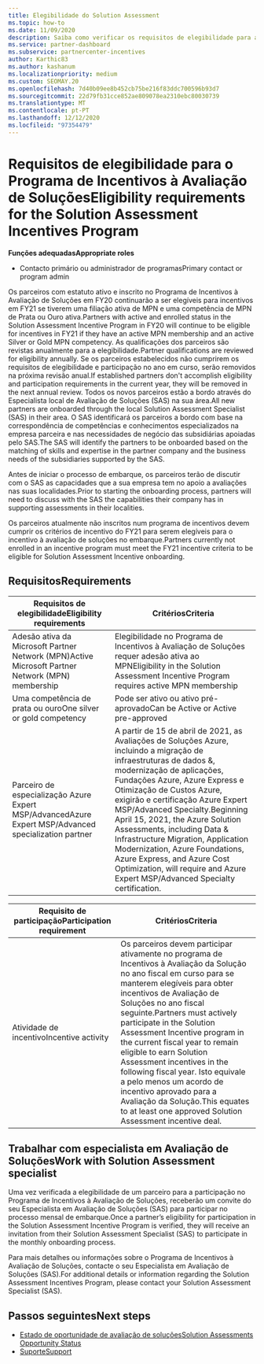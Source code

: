 ```yaml
---
title: Elegibilidade do Solution Assessment
ms.topic: how-to
ms.date: 11/09/2020
description: Saiba como verificar os requisitos de elegibilidade para a participação no Programa de Incentivos à Avaliação de Soluções.
ms.service: partner-dashboard
ms.subservice: partnercenter-incentives
author: Karthic83
ms.author: kashanum
ms.localizationpriority: medium
ms.custom: SEOMAY.20
ms.openlocfilehash: 7d40b09ee8b452cb75be216f83ddc700596b93d7
ms.sourcegitcommit: 22d79fb31cce852ae809078ea2310ebc80030739
ms.translationtype: MT
ms.contentlocale: pt-PT
ms.lasthandoff: 12/12/2020
ms.locfileid: "97354479"
---
```

# <a name="eligibility-requirements-for-the-solution-assessment-incentives-program"></a><span data-ttu-id="ee7bd-103">Requisitos de elegibilidade para o Programa de Incentivos à Avaliação de Soluções</span><span class="sxs-lookup"><span data-stu-id="ee7bd-103">Eligibility requirements for the Solution Assessment Incentives Program</span></span>

<span data-ttu-id="ee7bd-104">**Funções adequadas**</span><span class="sxs-lookup"><span data-stu-id="ee7bd-104">**Appropriate roles**</span></span>

- <span data-ttu-id="ee7bd-105">Contacto primário ou administrador de programas</span><span class="sxs-lookup"><span data-stu-id="ee7bd-105">Primary contact or program admin</span></span>

<span data-ttu-id="ee7bd-106">Os parceiros com estatuto ativo e inscrito no Programa de Incentivos à Avaliação de Soluções em FY20 continuarão a ser elegíveis para incentivos em FY21 se tiverem uma filiação ativa de MPN e uma competência de MPN de Prata ou Ouro ativa.</span><span class="sxs-lookup"><span data-stu-id="ee7bd-106">Partners with active and enrolled status in the Solution Assessment Incentive Program in FY20 will continue to be eligible for incentives in FY21 if they have an active MPN membership and an active Silver or Gold MPN competency.</span></span> <span data-ttu-id="ee7bd-107">As qualificações dos parceiros são revistas anualmente para a elegibilidade.</span><span class="sxs-lookup"><span data-stu-id="ee7bd-107">Partner qualifications are reviewed for eligibility annually.</span></span> <span data-ttu-id="ee7bd-108">Se os parceiros estabelecidos não cumprirem os requisitos de elegibilidade e participação no ano em curso, serão removidos na próxima revisão anual.</span><span class="sxs-lookup"><span data-stu-id="ee7bd-108">If established partners don't accomplish eligibility and participation requirements in the current year, they will be removed in the next annual review.</span></span> <span data-ttu-id="ee7bd-109">Todos os novos parceiros estão a bordo através do Especialista local de Avaliação de Soluções (SAS) na sua área.</span><span class="sxs-lookup"><span data-stu-id="ee7bd-109">All new partners are onboarded through the local Solution Assessment Specialist (SAS) in their area.</span></span> <span data-ttu-id="ee7bd-110">O SAS identificará os parceiros a bordo com base na correspondência de competências e conhecimentos especializados na empresa parceira e nas necessidades de negócio das subsidiárias apoiadas pelo SAS.</span><span class="sxs-lookup"><span data-stu-id="ee7bd-110">The SAS will identify the partners to be onboarded based on the matching of skills and expertise in the partner company and the business needs of the subsidiaries supported by the SAS.</span></span>

<span data-ttu-id="ee7bd-111">Antes de iniciar o processo de embarque, os parceiros terão de discutir com o SAS as capacidades que a sua empresa tem no apoio a avaliações nas suas localidades.</span><span class="sxs-lookup"><span data-stu-id="ee7bd-111">Prior to starting the onboarding process, partners will need to discuss with the SAS the capabilities their company has in supporting assessments in their localities.</span></span>

<span data-ttu-id="ee7bd-112">Os parceiros atualmente não inscritos num programa de incentivos devem cumprir os critérios de incentivo do FY21 para serem elegíveis para o incentivo à avaliação de soluções no embarque.</span><span class="sxs-lookup"><span data-stu-id="ee7bd-112">Partners currently not enrolled in an incentive program must meet the FY21 incentive criteria to be eligible for Solution Assessment Incentive onboarding.</span></span>

## <a name="requirements"></a><span data-ttu-id="ee7bd-113">Requisitos</span><span class="sxs-lookup"><span data-stu-id="ee7bd-113">Requirements</span></span>

|<span data-ttu-id="ee7bd-114">**Requisitos de elegibilidade**</span><span class="sxs-lookup"><span data-stu-id="ee7bd-114">**Eligibility requirements**</span></span>|<span data-ttu-id="ee7bd-115">**Critérios**</span><span class="sxs-lookup"><span data-stu-id="ee7bd-115">**Criteria**</span></span>|
|-----------------------|------------------|
|<span data-ttu-id="ee7bd-116">Adesão ativa da Microsoft Partner Network (MPN)</span><span class="sxs-lookup"><span data-stu-id="ee7bd-116">Active Microsoft Partner Network (MPN) membership</span></span>|<span data-ttu-id="ee7bd-117">Elegibilidade no Programa de Incentivos à Avaliação de Soluções requer adesão ativa ao MPN</span><span class="sxs-lookup"><span data-stu-id="ee7bd-117">Eligibility in the Solution Assessment Incentive Program requires active MPN membership</span></span>|
|<span data-ttu-id="ee7bd-118">Uma competência de prata ou ouro</span><span class="sxs-lookup"><span data-stu-id="ee7bd-118">One silver or gold competency</span></span>|<span data-ttu-id="ee7bd-119">Pode ser ativo ou ativo pré-aprovado</span><span class="sxs-lookup"><span data-stu-id="ee7bd-119">Can be Active or Active pre-approved</span></span>|
|<span data-ttu-id="ee7bd-120">Parceiro de especialização Azure Expert MSP/Advanced</span><span class="sxs-lookup"><span data-stu-id="ee7bd-120">Azure Expert MSP/Advanced specialization partner</span></span>|<span data-ttu-id="ee7bd-121">A partir de 15 de abril de 2021, as Avaliações de Soluções Azure, incluindo a migração de infraestruturas de dados &, modernização de aplicações, Fundações Azure, Azure Express e Otimização de Custos Azure, exigirão e certificação Azure Expert MSP/Advanced Specialty.</span><span class="sxs-lookup"><span data-stu-id="ee7bd-121">Beginning April 15, 2021, the Azure Solution Assessments, including Data & Infrastructure Migration, Application Modernization, Azure Foundations, Azure Express, and Azure Cost Optimization, will require and Azure Expert MSP/Advanced Specialty certification.</span></span>|

|<span data-ttu-id="ee7bd-122">**Requisito de participação**</span><span class="sxs-lookup"><span data-stu-id="ee7bd-122">**Participation requirement**</span></span>|<span data-ttu-id="ee7bd-123">**Critérios**</span><span class="sxs-lookup"><span data-stu-id="ee7bd-123">**Criteria**</span></span>|
|-------------------------|-------------------------------------|
|<span data-ttu-id="ee7bd-124">Atividade de incentivo</span><span class="sxs-lookup"><span data-stu-id="ee7bd-124">Incentive activity</span></span>|<span data-ttu-id="ee7bd-125">Os parceiros devem participar ativamente no programa de Incentivos à Avaliação da Solução no ano fiscal em curso para se manterem elegíveis para obter incentivos de Avaliação de Soluções no ano fiscal seguinte.</span><span class="sxs-lookup"><span data-stu-id="ee7bd-125">Partners must actively participate in the Solution Assessment Incentive program in the current fiscal year to remain eligible to earn Solution Assessment incentives in the following fiscal year.</span></span> <span data-ttu-id="ee7bd-126">Isto equivale a pelo menos um acordo de incentivo aprovado para a Avaliação da Solução.</span><span class="sxs-lookup"><span data-stu-id="ee7bd-126">This equates to at least one approved Solution Assessment incentive deal.</span></span>|

## <a name="work-with-solution-assessment-specialist"></a><span data-ttu-id="ee7bd-127">Trabalhar com especialista em Avaliação de Soluções</span><span class="sxs-lookup"><span data-stu-id="ee7bd-127">Work with Solution Assessment specialist</span></span>

<span data-ttu-id="ee7bd-128">Uma vez verificada a elegibilidade de um parceiro para a participação no Programa de Incentivos à Avaliação de Soluções, receberão um convite do seu Especialista em Avaliação de Soluções (SAS) para participar no processo mensal de embarque.</span><span class="sxs-lookup"><span data-stu-id="ee7bd-128">Once a partner’s eligibility for participation in the Solution Assessment Incentive Program is verified, they will receive an invitation from their Solution Assessment Specialist (SAS) to participate in the monthly onboarding process.</span></span>

<span data-ttu-id="ee7bd-129">Para mais detalhes ou informações sobre o Programa de Incentivos à Avaliação de Soluções, contacte o seu Especialista em Avaliação de Soluções (SAS).</span><span class="sxs-lookup"><span data-stu-id="ee7bd-129">For additional details or information regarding the Solution Assessment Incentives Program, please contact your Solution Assessment Specialist (SAS).</span></span>

## <a name="next-steps"></a><span data-ttu-id="ee7bd-130">Passos seguintes</span><span class="sxs-lookup"><span data-stu-id="ee7bd-130">Next steps</span></span>

- [<span data-ttu-id="ee7bd-131">Estado de oportunidade de avaliação de soluções</span><span class="sxs-lookup"><span data-stu-id="ee7bd-131">Solution Assessments Opportunity Status</span></span>](chip-solution-assessment.md)
- [<span data-ttu-id="ee7bd-132">Suporte</span><span class="sxs-lookup"><span data-stu-id="ee7bd-132">Support</span></span>](report-problems-with-partner-center.md)









